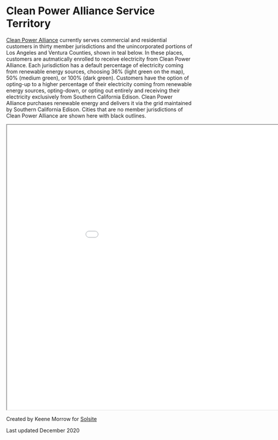 # Clean Power Alliance Service Territory

<a href = "https://cleanpoweralliance.org/">Clean Power Alliance</a> currently serves commercial and residential customers in thirty member jurisdictions and the unincorporated portions of Los Angeles and Ventura Counties, shown in teal below.  In these places, customers are autmatically enrolled to receive electricity from Clean Power Alliance.  Each jurisdiction has a default percentage of electricity coming from renewable energy sources, choosing 36% (light green on the map), 50% (medium green), or 100% (dark green).  Customers have the option of opting-up to a higher percentage of their electricity coming from renewable energy sources, opting-down, or opting out entirely and receiving their electricity exclusively from Southern California Edison.  Clean Power Alliance purchases renewable energy and delivers it via the grid maintained by Southern California Edison. Cities that are no member jurisdictions of Clean Power Alliance are shown here with black outlines.

<iframe src="webmap/index.html" width=1024 height=768></iframe>

Created by Keene Morrow for <a href = "solsiteproject.weebly.com">Solsite</a>

Last updated December 2020